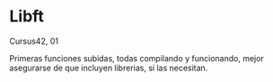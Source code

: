 # Libft
Cursus42, 01

Primeras funciones subidas, todas compilando y funcionando, mejor asegurarse de que incluyen librerias, si las necesitan.



